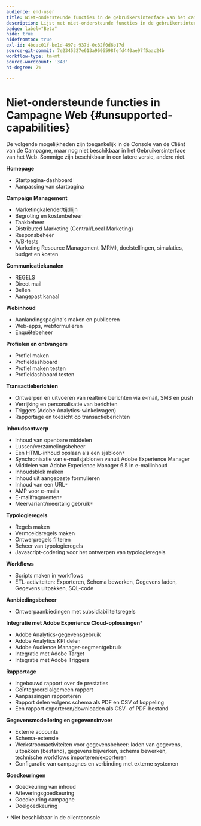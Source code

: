 ```yaml
---
audience: end-user
title: Niet-ondersteunde functies in de gebruikersinterface van het campagneweb
description: Lijst met niet-ondersteunde functies in de gebruikersinterface van het campagneweb
badge: label="Beta"
hide: true
hidefromtoc: true
exl-id: 4bcac01f-be1d-497c-937d-0c82f0d6b17d
source-git-commit: 7e2345327e613a9606598fefd440ae97f5aac24b
workflow-type: tm+mt
source-wordcount: '348'
ht-degree: 2%

---
```


# Niet-ondersteunde functies in Campagne Web {#unsupported-capabilities}

De volgende mogelijkheden zijn toegankelijk in de Console van de Cliënt van de Campagne, maar nog niet beschikbaar in het Gebruikersinterface van het Web. Sommige zijn beschikbaar in een latere versie, andere niet.

**Homepage**

* Startpagina-dashboard
* Aanpassing van startpagina

**Campaign Management**

* Marketingkalender/tijdlijn
* Begroting en kostenbeheer
* Taakbeheer
* Distributed Marketing (Central/Local Marketing)
* Responsbeheer
* A/B-tests
* Marketing Resource Management (MRM), doelstellingen, simulaties, budget en kosten

**Communicatiekanalen**

* REGELS
* Direct mail
* Bellen
* Aangepast kanaal

**Webinhoud**

* Aanlandingspagina&#39;s maken en publiceren
* Web-apps, webformulieren
* Enquêtebeheer

**Profielen en ontvangers**

* Profiel maken
* Profieldashboard
* Profiel maken testen
* Profieldashboard testen

**Transactieberichten**

* Ontwerpen en uitvoeren van realtime berichten via e-mail, SMS en push
* Verrijking en personalisatie van berichten
* Triggers (Adobe Analytics-winkelwagen)
* Rapportage en toezicht op transactieberichten

**Inhoudsontwerp**

* Inhoud van openbare middelen
* Lussen/verzamelingsbeheer
* Een HTML-inhoud opslaan als een sjabloon`*`
* Synchronisatie van e-mailsjablonen vanuit Adobe Experience Manager
* Middelen van Adobe Experience Manager 6.5 in e-mailinhoud
* Inhoudsblok maken
* Inhoud uit aangepaste formulieren
* Inhoud van een URL`*`
* AMP voor e-mails
* E-mailfragmenten`*`
* Meervariant/meertalig gebruik`*`

**Typologieregels**

* Regels maken
* Vermoeidsregels maken
* Ontwerpregels filteren
* Beheer van typologieregels
* Javascript-codering voor het ontwerpen van typologieregels

**Workflows**

* Scripts maken in workflows
* ETL-activiteiten: Exporteren, Schema bewerken, Gegevens laden, Gegevens uitpakken, SQL-code

**Aanbiedingsbeheer**

* Ontwerpaanbiedingen met subsidiabiliteitsregels

**Integratie met Adobe Experience Cloud-oplossingen***

* Adobe Analytics-gegevensgebruik
* Adobe Analytics KPI delen
* Adobe Audience Manager-segmentgebruik
* Integratie met Adobe Target
* Integratie met Adobe Triggers

**Rapportage**

* Ingebouwd rapport over de prestaties
* Geïntegreerd algemeen rapport
* Aanpassingen rapporteren
* Rapport delen volgens schema als PDF en CSV of koppeling
* Een rapport exporteren/downloaden als CSV- of PDF-bestand

**Gegevensmodellering en gegevensinvoer**

* Externe accounts
* Schema-extensie
* Werkstroomactiviteiten voor gegevensbeheer: laden van gegevens, uitpakken (bestand), gegevens bijwerken, schema bewerken, technische workflows importeren/exporteren
* Configuratie van campagnes en verbinding met externe systemen

**Goedkeuringen**

* Goedkeuring van inhoud
* Afleveringsgoedkeuring
* Goedkeuring campagne
* Doelgoedkeuring


`*` Niet beschikbaar in de clientconsole
